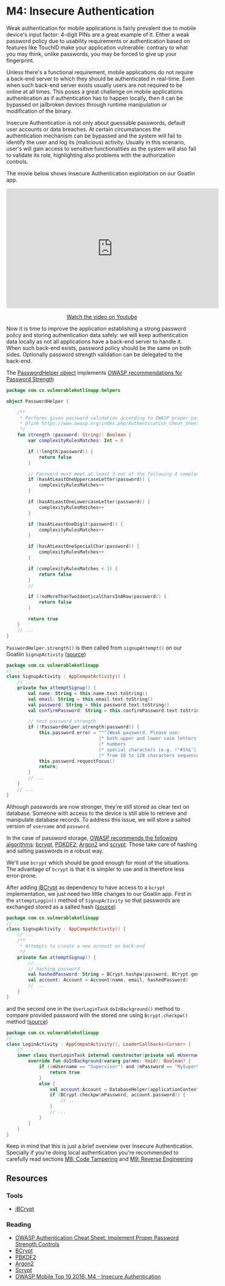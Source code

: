 M4: Insecure Authentication
===========================

Weak authentication for mobile applications is fairly prevalent due to mobile
device's input factor: 4-digit PINs are a great example of it.
Either a weak password policy due to usability requirements or authentication
based on features like TouchID make your application vulnerable: contrary to
what you may think, unlike passwords, you may be forced to give up your
fingerprint.

Unless there's a functional requirement, mobile applications do not require a
back-end server to which they should be authenticated in real-time. Even when
such back-end server exists usually users are not required to be online at all
times. This poses a great challenge on mobile applications authentication as if
authentication has to happen locally, then it can be bypassed on jailbroken
devices through runtime manipulation or modification of the binary.

Insecure Authentication is not only about guessable passwords, default user
accounts or data breaches. At certain circumstances the authentication mechanism
can be bypassed and the system will fail to identify the user and log its
(malicious) activity. Usually in this scenario, user's will gain access to
sensitive functionalities as the system will also fail to validate its role,
highlighting also problems with the authorization controls.

The movie below shows Insecure Authentication exploitation on our Goatlin
app.

<center>
    <iframe width="560" height="315" src="https://www.youtube.com/embed/Z6f81ibmsk4" frameborder="0" allow="accelerometer; autoplay; encrypted-media; gyroscope; picture-in-picture" allowfullscreen></iframe>
    <p><a href="https://www.youtube.com/watch?v=Z6f81ibmsk4">Watch the video on Youtube</a></p>
</center>

Now it is time to improve the application establishing a strong password policy
and storing authentication data safely: we will keep authentication data locally
as not all applications have a back-end server to handle it. When such back-end
exists, password policy should be the same on both sides. Optionally password
strength validation can be delegated to the back-end.

The [PasswordHelper object][4] implements [OWASP recommendations for Password
Strength][1]

```kotlin
package com.cx.vulnerablekotlinapp.helpers

object PasswordHelper {

    /**
     * Performs given password validation according to OWASP proper password strength
     * @link https://www.owasp.org/index.php/Authentication_Cheat_Sheet#Implement_Proper_Password_Strength_Controls
     */
    fun strength (password: String): Boolean {
        var complexityRulesMatches: Int = 0

        if (!length(password)) {
            return false
        }

        // Password must meet at least 3 out of the following 4 complexity rules
        if (hasAtLeastOneUppercaseLetter(password)) {
            complexityRulesMatches++
        }

        if (hasAtLeastOneLowercaseLetter(password)) {
            complexityRulesMatches++
        }

        if (hasAtLeastOneDigit(password)) {
            complexityRulesMatches++
        }

        if (hasAtLeastOneSpecialChar(password)) {
            complexityRulesMatches++
        }

        if (complexityRulesMatches < 3) {
            return false
        }
        //

        if (!noMoreThanTwoIdenticalCharsInARow(password)) {
            return false
        }

        return true
    }
    // ...
}
```

`PasswordHelper.strength()` is then called from `signupAttempt()` on our Goatlin
`SignupActivity` ([source][5])

```kotlin
package com.cx.vulnerablekotlinapp
// ...
class SignupActivity : AppCompatActivity() {
    // ...
    private fun attemptSignup() {
        val name: String = this.name.text.toString()
        val email: String = this.email.text.toString()
        val password: String = this.password.text.toString()
        val confirmPassword: String = this.confirmPassword.text.toString()

        // test password strength
        if (!PasswordHelper.strength(password)) {
            this.password.error = """|Weak password. Please use:
                                  |* both upper and lower case letters
                                  |* numbers
                                  |* special characters (e.g. !"#$%&')
                                  |* from 10 to 128 characters sequence""".trimMargin()
            this.password.requestFocus()
            return;
        }
        // ...
    }
    // ...
}
```

Although passwords are now stronger, they're still stored as clear text on
database. Someone with access to the device is still able to retrieve and
manipulate database records. To address this issue, we will store a salted
version of `username` and `password`.

In the case of password storage, [OWASP recommends the following algorithms][6]:
[bcrypt][7], [PDKDF2][8], [Argon2][9] and [scrypt][10]. Those take care of
hashing and salting passwords in a robust way. 

We'll use `bcrypt` which should be good enough for most of the situations.
The advantage of `bcrypt` is that it is simpler to use and is therefore less
error-prone.

After adding [jBCrypt][11] as dependency to have access to a `bcrypt`
implementation, we just need two little changes to our Goatlin app. First in the
`attemptLoggin()` method of `SignupActivity` so that passwords are exchanged
stored as a salted hash ([source][12])

```kotlin
package com.cx.vulnerablekotlinapp
// ...
class SignupActivity : AppCompatActivity() {
    // ...
    /**
     * Attempts to create a new account on back-end
     */
    private fun attemptSignup() {
        //...
        // hashing password
        val hashedPassword: String = BCrypt.hashpw(password, BCrypt.gensalt())
        val account: Account = Account(name, email, hashedPassword)
        // ...
    }
}
```
and the second one in the `UserLoginTask` `doInBackground()` method to compare
provided password with the stored one using `Bcrypt.checkpw()` method
([source][13])

```kotlin
package com.cx.vulnerablekotlinapp
// ...
class LoginActivity : AppCompatActivity(), LoaderCallbacks<Cursor> {
    // ...
    inner class UserLoginTask internal constructor(private val mUsername: String, private val mPassword: String) : AsyncTask<Void, Void, Boolean>() {
        override fun doInBackground(vararg params: Void): Boolean? {
            if ((mUsername == "Supervisor") and (mPassword == "MySuperSecretPassword123!")){
                return true
            }
            else {
                val account:Account = DatabaseHelper(applicationContext).getAccount(mUsername)
                if (BCrypt.checkpw(mPassword, account.password)) {
                    // ...
                }
                // ...
            }
        }
    }
}
```

Keep in mind that this is just a brief overview over Insecure Authentication.
Specially if you're doing local authentication you're recommended to carefully
read sections [M8: Code Tampering][2] and [M9: Reverse Engineering][3]

## Resources

### Tools

* [jBCrypt][11]

### Reading

* [OWASP Authentication Cheat Sheet: Implement Proper Password Strength
  Controls][1]
* [BCrypt][7]
* [PBKDF2][8]
* [Argon2][9]
* [Scrypt][10]
* [OWASP Mobile Top 10 2016: M4 - Insecure Authentication][14]

[1]: https://www.owasp.org/index.php/Authentication_Cheat_Sheet#Implement_Proper_Password_Strength_Controls
[2]: ../m8-code-tampering/README.md
[3]: ../m9-reverse-engineering/README.md
[4]: http://vps372134.ovh.net:3000/paulo/kotlin-goat/src/feature/m4-insecure-authentication/packages/clients/android/app/src/main/java/com/cx/vulnerablekotlinapp/helpers/PasswordHelper.kt
[5]: hhttp://vps372134.ovh.net:3000/paulo/kotlin-goat/src/feature/m4-insecure-authentication/packages/clients/android/app/src/main/java/com/cx/vulnerablekotlinapp/SignupActivity.kt#L42
[6]: https://www.owasp.org/index.php/Password_Storage_Cheat_Sheet#Leverage_an_adaptive_one-way_function
[7]: https://en.wikipedia.org/wiki/Bcrypt
[8]: https://en.wikipedia.org/wiki/PBKDF2
[9]: https://en.wikipedia.org/wiki/Argon2
[10]: https://en.wikipedia.org/wiki/Scrypt
[11]: http://www.mindrot.org/projects/jBCrypt/
[12]: http://vps372134.ovh.net:3000/paulo/kotlin-goat/src/feature/m4-insecure-authentication/packages/clients/android/app/src/main/java/com/cx/vulnerablekotlinapp/SignupActivity.kt#L58
[13]: http://vps372134.ovh.net:3000/paulo/kotlin-goat/src/feature/m4-insecure-authentication/packages/clients/android/app/src/main/java/com/cx/vulnerablekotlinapp/LoginActivity.kt#L225
[14]: https://www.owasp.org/index.php/Mobile_Top_10_2016-M4-Insecure_Authentication

